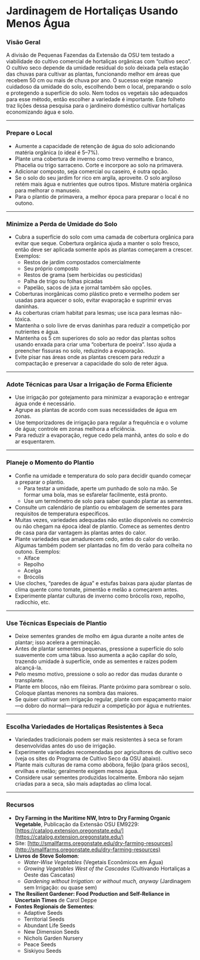 # Jardinagem de Hortaliças Usando Menos Água

### Visão Geral

A divisão de Pequenas Fazendas da Extensão da OSU tem testado a viabilidade do cultivo comercial de hortaliças orgânicas com “cultivo seco”. O cultivo seco depende da umidade residual do solo deixada pela estação das chuvas para cultivar as plantas, funcionando melhor em áreas que recebem 50 cm ou mais de chuva por ano. O sucesso exige manejo cuidadoso da umidade do solo, escolhendo bem o local, preparando o solo e protegendo a superfície do solo. Nem todos os vegetais são adequados para esse método, então escolher a variedade é importante. Este folheto traz lições dessa pesquisa para o jardineiro doméstico cultivar hortaliças economizando água e solo.

---

### Prepare o Local

- Aumente a capacidade de retenção de água do solo adicionando matéria orgânica (o ideal é 5–7%).
- Plante uma cobertura de inverno como trevo vermelho e branco, Phacelia ou trigo sarraceno. Corte e incorpore ao solo na primavera.
- Adicionar composto, seja comercial ou caseiro, é outra opção.
- Se o solo do seu jardim for rico em argila, aproveite. O solo argiloso retém mais água e nutrientes que outros tipos. Misture matéria orgânica para melhorar o manuseio.
- Para o plantio de primavera, a melhor época para preparar o local é no outono.

---

### Minimize a Perda de Umidade do Solo

- Cubra a superfície do solo com uma camada de cobertura orgânica para evitar que seque. Cobertura orgânica ajuda a manter o solo fresco, então deve ser aplicada somente após as plantas começarem a crescer. Exemplos:
  - Restos de jardim compostados comercialmente
  - Seu próprio composto
  - Restos de grama (sem herbicidas ou pesticidas)
  - Palha de trigo ou folhas picadas
  - Papelão, sacos de juta e jornal também são opções.
- Coberturas inorgânicas como plástico preto e vermelho podem ser usadas para aquecer o solo, evitar evaporação e suprimir ervas daninhas.
- As coberturas criam habitat para lesmas; use isca para lesmas não-tóxica.
- Mantenha o solo livre de ervas daninhas para reduzir a competição por nutrientes e água.
- Mantenha os 5 cm superiores do solo ao redor das plantas soltos usando enxada para criar uma “cobertura de poeira”. Isso ajuda a preencher fissuras no solo, reduzindo a evaporação.
- Evite pisar nas áreas onde as plantas crescem para reduzir a compactação e preservar a capacidade do solo de reter água.

---

### Adote Técnicas para Usar a Irrigação de Forma Eficiente

- Use irrigação por gotejamento para minimizar a evaporação e entregar água onde é necessário.
- Agrupe as plantas de acordo com suas necessidades de água em zonas.
- Use temporizadores de irrigação para regular a frequência e o volume de água; controle em zonas melhora a eficiência.
- Para reduzir a evaporação, regue cedo pela manhã, antes do solo e do ar esquentarem.

---

### Planeje o Momento do Plantio

- Confie na umidade e temperatura do solo para decidir quando começar a preparar o plantio.
  - Para testar a umidade, aperte um punhado de solo na mão. Se formar uma bola, mas se esfarelar facilmente, está pronto.
  - Use um termômetro de solo para saber quando plantar as sementes.
- Consulte um calendário de plantio ou embalagem de sementes para requisitos de temperatura específicos.
- Muitas vezes, variedades adequadas não estão disponíveis no comércio ou não chegam na época ideal de plantio. Comece as sementes dentro de casa para dar vantagem às plantas antes do calor.
- Plante variedades que amadurecem cedo, antes do calor do verão. Algumas também podem ser plantadas no fim do verão para colheita no outono. Exemplos:
  - Alface
  - Repolho
  - Acelga
  - Brócolis
- Use cloches, “paredes de água” e estufas baixas para ajudar plantas de clima quente como tomate, pimentão e melão a começarem antes.
- Experimente plantar culturas de inverno como brócolis roxo, repolho, radicchio, etc.

---

### Use Técnicas Especiais de Plantio

- Deixe sementes grandes de molho em água durante a noite antes de plantar; isso acelera a germinação.
- Antes de plantar sementes pequenas, pressione a superfície do solo suavemente com uma tábua. Isso aumenta a ação capilar do solo, trazendo umidade à superfície, onde as sementes e raízes podem alcançá-la.
- Pelo mesmo motivo, pressione o solo ao redor das mudas durante o transplante.
- Plante em blocos, não em fileiras. Plante próximo para sombrear o solo. Coloque plantas menores na sombra das maiores.
- Se quiser cultivar sem irrigação regular, plante com espaçamento maior—o dobro do normal—para reduzir a competição por água e nutrientes.

---

### Escolha Variedades de Hortaliças Resistentes à Seca

- Variedades tradicionais podem ser mais resistentes à seca se foram desenvolvidas antes do uso de irrigação.
- Experimente variedades recomendadas por agricultores de cultivo seco (veja os sites do Programa de Cultivo Seco da OSU abaixo).
- Plante mais culturas de rama como abóbora, feijão (para grãos secos), ervilhas e melão; geralmente exigem menos água.
- Considere usar sementes produzidas localmente. Embora não sejam criadas para a seca, são mais adaptadas ao clima local.

---

### Recursos

- **Dry Farming in the Maritime NW, Intro to Dry Farming Organic Vegetable**, Publicação da Extensão OSU EM9229: [https://catalog.extension.oregonstate.edu/](https://catalog.extension.oregonstate.edu/)
- Site: [http://smallfarms.oregonstate.edu/dry-farming-resources](http://smallfarms.oregonstate.edu/dry-farming-resources)
- **Livros de Steve Solomon**:
  - *Water-Wise Vegetables* (Vegetais Econômicos em Água)
  - *Growing Vegetables West of the Cascades* (Cultivando Hortaliças a Oeste das Cascatas)
  - *Gardening without Irrigation: or without much, anyway* (Jardinagem sem Irrigação: ou quase sem)
- **The Resilient Gardener: Food Production and Self-Reliance in Uncertain Times** de Carol Deppe
- **Fontes Regionais de Sementes**:
  - Adaptive Seeds
  - Territorial Seeds
  - Abundant Life Seeds
  - New Dimension Seeds
  - Nichols Garden Nursery
  - Peace Seeds
  - Siskiyou Seeds
